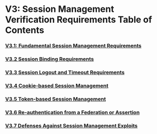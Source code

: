 
# V3: Session Management Verification Requirements Table of Contents

### [V3.1: Fundamental Session Management Requirements](v2.1%2520Password_Security_Requirements.md)
### [V3.2 Session Binding Requirements](v2.2%2520General_Authenticator_Requirements.md)
### [V3.3 Session Logout and Timeout Requirements](v2.3%2520Authenticator_Lifecycle_Requirements.md)
### [V3.4 Cookie-based Session Management](v2.4%2520Credential_Storage_Requirements.md)
### [V3.5 Token-based Session Management](v2.5%20Credential_Recovery_Requirements.md)
### [V3.6 Re-authentication from a Federation or Assertion](v2.6%2520Lookup_Secrets_Verifier_Requirements.md)
### [V3.7 Defenses Against Session Management Exploits](v2.7%2520Outt_Of_Band_Verifier_Requirements.md)


